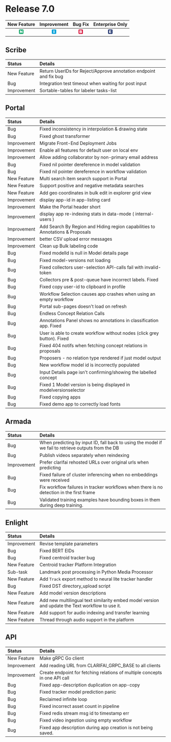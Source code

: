 # Release 7.0

| New Feature | Improvement | Bug Fix | Enterprise Only |
| :---: | :---: | :---: | :---: |
| ![new-feature](../../.gitbook/assets/new_feature%20%281%29%20%281%29%20%28296%29.jpg) | ![improvement](../../.gitbook/assets/improvement%20%2819%29%20%28348%29.jpg) | ![bug](../../.gitbook/assets/bug%20%28196%29%20%28452%29%20%28250%29.jpg) | ![enterprise](../../.gitbook/assets/enterprise%20%2818%29%20%2816%29%20%281%29%20%2834%29.jpg) |

## Scribe

| Status | Details |
| :--- | :--- |
| New Feature | Return UserIDs for Reject/Approve annotation endpoint and fix bug |
| Bug | Integration test timeout when waiting for post input |
| Improvement | Sortable-tables for labeler tasks-list |

## Portal

| Status | Details |
| :--- | :--- |
| Bug | Fixed inconsistency in interpolation & drawing state |
| Bug | Fixed ghost transformer |
| Improvement | Migrate Front-End Deployment Jobs |
| Improvement | Enable all features for default user on local env |
| Improvement | Allow adding collaborator by non-primary email address |
| Bug | Fixed nil pointer dereference in model validation |
| Bug | Fixed nil pointer dereference in workflow validation |
| New Feature | Multi search item search support in Portal |
| New Feature | Support positive and negative metadata searches |
| New Feature | Add geo coordinates in bulk edit in explorer grid view |
| Improvement | display app-id in app-listing card |
| Improvement | Make the Portal header short |
| Improvement | display app re-indexing stats in data-mode \( internal-users \) |
| Improvement | Add Search By Region and Hiding region capabilities to Annotations & Proposals |
| Improvement | better CSV upload error messages |
| Improvement | Clean up Bulk labeling code |
| Bug | Fixed modelId is null in Model details page |
| Bug | Fixed model-versions not loading |
| Bug | Fixed collectors user-selection API-calls fail with invalid-token |
| Bug | Collectors pre & post-queue have incorrect labels. Fixed |
| Bug | Fixed copy user-id to clipboard in profile |
| Bug | Workflow Selection causes app crashes when using an empty workflow |
| Bug | Portal sub-pages doesn't load on refresh |
| Bug | Endless Concept Relation Calls |
| Bug | Annotations Panel shows no annotations in classification app. Fixed |
| Bug | User is able to create workflow without nodes \(click grey button\). Fixed |
| Bug | Fixed 404 notifs when fetching concept relations in proposals |
| Bug | Proposers - no relation type rendered if just model output |
| Bug | New workflow model id is incorrectly populated |
| Bug | Input Details page isn't confirming/showing the labelled concept |
| Bug | Fixed 1 Model version is being displayed in modelversionselector |
| Bug | Fixed copying apps |
| Bug | Fixed demo app to correctly load fonts |

## Armada

| Status | Details |
| :--- | :--- |
| Bug | When predicting by input ID, fall back to using the model if we fail to retrieve outputs from the DB |
| Bug | Publish videos separately when reindexing |
| Improvement | Prefer clarifai rehosted URLs over original urls when predicting |
| Bug | Fixed failure of cluster inferencing when no embeddings were received |
| Bug | Fix workflow failures in tracker workflows when there is no detection in the first frame |
| Bug | Validated training examples have bounding boxes in them during deep training. |

## Enlight

| Status | Details |
| :--- | :--- |
| Improvement | Revise template parameters |
| Bug | Fixed BERT EIDs |
| Bug | Fixed centroid tracker bug |
| New Feature | Centroid tracker Platform Integration |
| Sub-task | Landmark post processing in Python Media Processor |
| New Feature | Add `Track` export method to neural lite tracker handler |
| Bug | Fixed DST directory\_upload script |
| New Feature | Add model version descriptions |
| New Feature | Add new multilingual text similarity embed model version and update the Text workflow to use it. |
| New Feature | Add support for audio indexing and transfer learning |
| New Feature | Thread through audio support in the platform |

## API

| Status | Details |
| :--- | :--- |
| New Feature | Make gRPC Go client |
| Improvement | Add reading URL from CLARIFAI\_GRPC\_BASE to all clients |
| Improvement | Create endpoint for fetching relations of multiple concepts in one API call |
| Bug | Fixed app-description duplication on app-copy |
| Bug | Fixed tracker model prediction panic |
| Bug | Reclaimed infinite loop |
| Bug | Fixed incorrect asset count in pipeline |
| Bug | Fixed redis stream msg id to timestamp err |
| Bug | Fixed video ingestion using empty workflow |
| Bug | Fixed app description during app creation is not being saved. |

